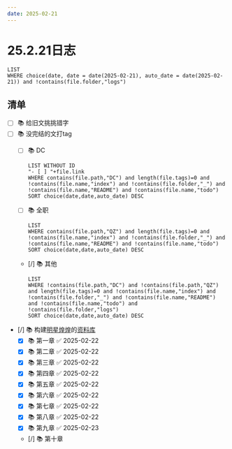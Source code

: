 ```yaml
---
date: 2025-02-21
---
```


# 25.2.21日志

```dataview
LIST
WHERE choice(date, date = date(2025-02-21), auto_date = date(2025-02-21)) and !contains(file.folder,"logs")
```

## 清单

- [ ] 📚 给旧文挑挑错字
- [ ] 📚 没完结的文打tag
    - [ ] 📚 DC

        ```dataview
        LIST WITHOUT ID 
        "- [ ] "+file.link
        WHERE contains(file.path,"DC") and length(file.tags)=0 and !contains(file.name,"index") and !contains(file.folder,"_") and !contains(file.name,"README") and !contains(file.name,"todo")
        SORT choice(date,date,auto_date) DESC
        ```

    - [ ] 📚 全职

        ```dataview
        LIST
        WHERE contains(file.path,"QZ") and length(file.tags)=0 and !contains(file.name,"index") and !contains(file.folder,"_") and !contains(file.name,"README") and !contains(file.name,"todo")
        SORT choice(date,date,auto_date) DESC
        ```

    - [/] 📚 其他

        ```dataview
        LIST
        WHERE !contains(file.path,"DC") and !contains(file.path,"QZ") and length(file.tags)=0 and !contains(file.name,"index") and !contains(file.folder,"_") and !contains(file.name,"README") and !contains(file.name,"todo") and !contains(file.folder,"logs")
        SORT choice(date,date,auto_date) DESC
        ```
- [/] 📚 构建[明星煌煌](../QZ/明星煌煌.md)的[资料库](../明星煌煌/年表.md)
    - [x] 📚 第一章 ✅ 2025-02-22
    - [x] 📚 第二章 ✅ 2025-02-22
    - [x] 📚 第三章 ✅ 2025-02-22
    - [x] 📚 第四章 ✅ 2025-02-22
    - [x] 📚 第五章 ✅ 2025-02-22
    - [x] 📚 第六章 ✅ 2025-02-22
    - [x] 📚 第七章 ✅ 2025-02-22
    - [x] 📚 第八章 ✅ 2025-02-22
    - [x] 📚 第九章 ✅ 2025-02-23
    - [/] 📚 第十章

